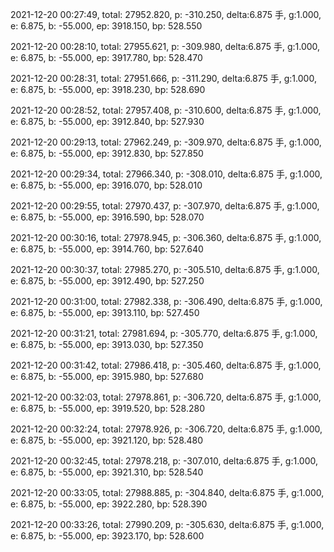 2021-12-20 00:27:49, total: 27952.820, p: -310.250, delta:6.875 手, g:1.000, e: 6.875, b: -55.000, ep: 3918.150, bp: 528.550

2021-12-20 00:28:10, total: 27955.621, p: -309.980, delta:6.875 手, g:1.000, e: 6.875, b: -55.000, ep: 3917.780, bp: 528.470

2021-12-20 00:28:31, total: 27951.666, p: -311.290, delta:6.875 手, g:1.000, e: 6.875, b: -55.000, ep: 3918.230, bp: 528.690

2021-12-20 00:28:52, total: 27957.408, p: -310.600, delta:6.875 手, g:1.000, e: 6.875, b: -55.000, ep: 3912.840, bp: 527.930

2021-12-20 00:29:13, total: 27962.249, p: -309.970, delta:6.875 手, g:1.000, e: 6.875, b: -55.000, ep: 3912.830, bp: 527.850

2021-12-20 00:29:34, total: 27966.340, p: -308.010, delta:6.875 手, g:1.000, e: 6.875, b: -55.000, ep: 3916.070, bp: 528.010

2021-12-20 00:29:55, total: 27970.437, p: -307.970, delta:6.875 手, g:1.000, e: 6.875, b: -55.000, ep: 3916.590, bp: 528.070

2021-12-20 00:30:16, total: 27978.945, p: -306.360, delta:6.875 手, g:1.000, e: 6.875, b: -55.000, ep: 3914.760, bp: 527.640

2021-12-20 00:30:37, total: 27985.270, p: -305.510, delta:6.875 手, g:1.000, e: 6.875, b: -55.000, ep: 3912.490, bp: 527.250

2021-12-20 00:31:00, total: 27982.338, p: -306.490, delta:6.875 手, g:1.000, e: 6.875, b: -55.000, ep: 3913.110, bp: 527.450

2021-12-20 00:31:21, total: 27981.694, p: -305.770, delta:6.875 手, g:1.000, e: 6.875, b: -55.000, ep: 3913.030, bp: 527.350

2021-12-20 00:31:42, total: 27986.418, p: -305.460, delta:6.875 手, g:1.000, e: 6.875, b: -55.000, ep: 3915.980, bp: 527.680

2021-12-20 00:32:03, total: 27978.861, p: -306.720, delta:6.875 手, g:1.000, e: 6.875, b: -55.000, ep: 3919.520, bp: 528.280

2021-12-20 00:32:24, total: 27978.926, p: -306.720, delta:6.875 手, g:1.000, e: 6.875, b: -55.000, ep: 3921.120, bp: 528.480

2021-12-20 00:32:45, total: 27978.218, p: -307.010, delta:6.875 手, g:1.000, e: 6.875, b: -55.000, ep: 3921.310, bp: 528.540

2021-12-20 00:33:05, total: 27988.885, p: -304.840, delta:6.875 手, g:1.000, e: 6.875, b: -55.000, ep: 3922.280, bp: 528.390

2021-12-20 00:33:26, total: 27990.209, p: -305.630, delta:6.875 手, g:1.000, e: 6.875, b: -55.000, ep: 3923.170, bp: 528.600